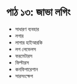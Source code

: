 # পাঠ ১৩: জাভা লগিং  

* সাধারণ ব্যবহার
* লগার
* লাগার হাইআরকি
* লগ লেভেলস
* ফরমেটারস
* ফিল্টারস
* কনফিগারেশান
* সারসংক্ষেপ

